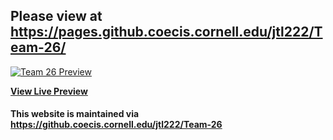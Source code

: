 ## Please view at https://pages.github.coecis.cornell.edu/jtl222/Team-26/


[![Team 26 Preview](https://github.coecis.cornell.edu/jtl222/Team-26/blob/master/img/header-bg.jpg)](https://pages.github.coecis.cornell.edu/jtl222/Team-26/)

**[View Live Preview](https://pages.github.coecis.cornell.edu/jtl222/Team-26/)**


#### This website is maintained via https://github.coecis.cornell.edu/jtl222/Team-26
